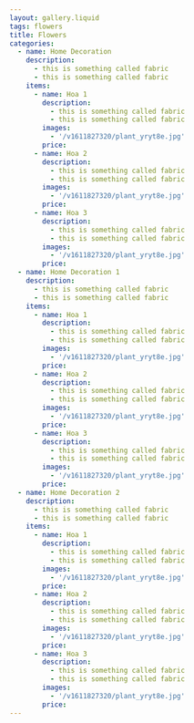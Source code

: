 ```yaml
---
layout: gallery.liquid
tags: flowers
title: Flowers
categories:
  - name: Home Decoration
    description:
      - this is something called fabric
      - this is something called fabric
    items:
      - name: Hoa 1
        description:
          - this is something called fabric
          - this is something called fabric
        images:
          - '/v1611827320/plant_yryt8e.jpg'
        price:
      - name: Hoa 2
        description:
          - this is something called fabric
          - this is something called fabric
        images:
          - '/v1611827320/plant_yryt8e.jpg'
        price:
      - name: Hoa 3
        description:
          - this is something called fabric
          - this is something called fabric
        images:
          - '/v1611827320/plant_yryt8e.jpg'
        price:
  - name: Home Decoration 1
    description:
      - this is something called fabric
      - this is something called fabric
    items:
      - name: Hoa 1
        description:
          - this is something called fabric
          - this is something called fabric
        images:
          - '/v1611827320/plant_yryt8e.jpg'
        price:
      - name: Hoa 2
        description:
          - this is something called fabric
          - this is something called fabric
        images:
          - '/v1611827320/plant_yryt8e.jpg'
        price:
      - name: Hoa 3
        description:
          - this is something called fabric
          - this is something called fabric
        images:
          - '/v1611827320/plant_yryt8e.jpg'
        price:
  - name: Home Decoration 2
    description:
      - this is something called fabric
      - this is something called fabric
    items:
      - name: Hoa 1
        description:
          - this is something called fabric
          - this is something called fabric
        images:
          - '/v1611827320/plant_yryt8e.jpg'
        price:
      - name: Hoa 2
        description:
          - this is something called fabric
          - this is something called fabric
        images:
          - '/v1611827320/plant_yryt8e.jpg'
        price:
      - name: Hoa 3
        description:
          - this is something called fabric
          - this is something called fabric
        images:
          - '/v1611827320/plant_yryt8e.jpg'
        price:
---
```

